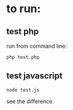 # to run:

## test php
run from command line:

```shell
php test.php
```

## test javascript 

```shell
node test.js
```

see the difference.
